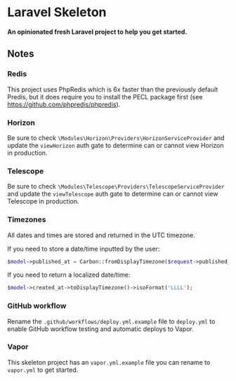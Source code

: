 # Laravel Skeleton

**An opinionated fresh Laravel project to help you get started.**

## Notes

### Redis

This project uses PhpRedis which is 6x faster than the previously default Predis, but it does require you to install the PECL package first (see https://github.com/phpredis/phpredis).

### Horizon

Be sure to check `\Modules\Horizon\Providers\HorizonServiceProvider` and update the `viewHorizon` auth gate to determine can or cannot view Horizon in production.

### Telescope

Be sure to check `\Modules\Telescope\Providers\TelescopeServiceProvider` and update the `viewTelescope` auth gate to determine can or cannot view Telescope in production.

### Timezones

All dates and times are stored and returned in the UTC timezone.

If you need to store a date/time inputted by the user:

```php
$model->published_at = Carbon::fromDisplayTimezone($request->published_at);
```

If you need to return a localized date/time:

```php
$model->created_at->toDisplayTimezone()->isoFormat('LLLL');
```

### GitHub workflow

Rename the `.github/workflows/deploy.yml.example` file to `deploy.yml` to enable GitHub workflow testing and automatic deploys to Vapor.

### Vapor

This skeleton project has an `vapor.yml.example` file you can rename to `vapor.yml` to get started.
